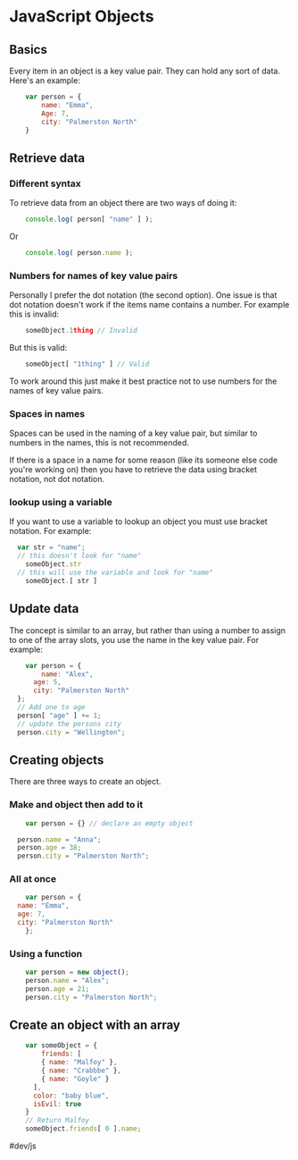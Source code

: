 # JavaScript Objects

## Basics

Every item in an object is a key value pair. They can hold any sort of data. Here's an example:

```js
	var person = {
		name: "Emma",
		Age: 7,
		city: "Palmerston North"
	}
```

## Retrieve data

### Different syntax

To retrieve data from an object there are two ways of doing it:

```js
	console.log( person[ "name" ] );
```

Or

```js
	console.log( person.name );
```

### Numbers for names of key value pairs

Personally I prefer the dot notation (the second option). One issue is that dot notation doesn't work if the items name contains a number. For example this is invalid:

```js
	someObject.1thing // Invalid
```

But this is valid:

```js
	someObject[ "1thing" ] // Valid
```

To work around this just make it best practice not to use numbers for the names of key value pairs.

### Spaces in names

Spaces can be used in the naming of a key value pair, but similar to numbers in the names, this is not recommended.

If there is a space in a name for some reason (like its someone else code you're working on) then you have to retrieve the data using bracket notation, not dot notation.

### lookup using a variable

If you want to use a variable to lookup an object you must use bracket notation. For example:

```js
  var str = "name";
  // this doesn't look for "name"
	someObject.str 
  // this will use the variable and look for "name"
	someObject.[ str ]
```

## Update data

The concept is similar to an array, but rather than using a number to assign to one of the array slots, you use the name in the key value pair. For example:

```js
	var person = {
  		name: "Alex",
      age: 5,
      city: "Palmerston North"
  };
  // Add one to age
  person[ "age" ] += 1;
  // update the persons city
  person.city = "Wellington";
```

## Creating objects

There are three ways to create an object.

### Make and object then add to it

```js
	var person = {} // declare an empty object

  person.name = "Anna";
  person.age = 38;
  person.city = "Palmerston North";
```

### All at once

```js
	var person = {
  name: "Emma",
  age: 7,
  city: "Palmerston North"
	};
```

### Using a function

```js
	var person = new object();
	person.name = "Alex";
	person.age = 21;
	person.city = "Palmerston North";
```

## Create an object with an array

```js
	var someObject = {
  		friends: [
      	{ name: "Malfoy" },
      	{ name: "Crabbbe" },
      	{ name: "Goyle" }
      ],
      color: "baby blue",
      isEvil: true
	}
	// Return Malfoy
	someObject.friends[ 0 ].name;
```

#dev/js